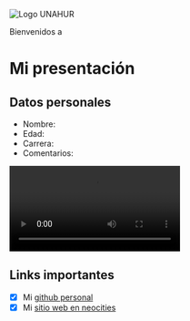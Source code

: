 ![Logo UNAHUR](./assets/UNAHUR.png)

Bienvenidos a
# Mi presentación

## Datos personales
* Nombre:
* Edad:
* Carrera:
* Comentarios:

![imagen aquí](./assets/imagen.webm)


## Links importantes
- [x] Mi [github personal](https://github.com/Matytoonist)
- [x] Mi [sitio web en neocities](https://matytoonistarchive.neocities.org/)
